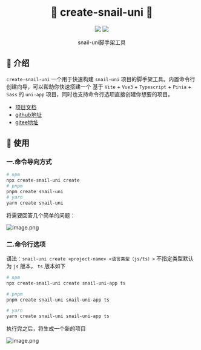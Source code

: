<h1 align="center">🌾 create-snail-uni 🌾</h1>
<p align="center">
    <a href="https://www.npmjs.com/package/create-snail-uni"><img src="https://img.shields.io/npm/dm/create-snail-uni?colorA=363a4f&colorB=f5a97f&style=for-the-badge"></a>
    <a href="https://www.npmjs.com/package/create-snail-uni"><img src="https://img.shields.io/npm/v/create-snail-uni?colorA=363a4f&colorB=a6da95&style=for-the-badge"></a>
</p>

<p align="center">snail-uni脚手架工具</p>

## 🌴 介绍

`create-snail-uni` 一个用于快速构建 `snail-uni` 项目的脚手架工具。内置命令行创建向导，可以帮助你快速搭建一个 基于 `Vite` + `Vue3` + `Typescript` + `Pinia` + `Sass` 的 `uni-app` 项目，同时也支持命令行选项直接创建你想要的项目。

- [项目文档](https://hu-snail.github.io/snail-uni/)
- [github地址](https://github.com/hu-snail/snail-uni)
- [gitee地址](https://gitee.com/hu-snail/snail-uni)

## 🚀 使用

### 一.命令导向方式

```sh
# npm
npx create-snail-uni create
# pnpm
pnpm create snail-uni 
# yarn
yarn create snail-uni

```

将需要回答几个简单的问题：

![image.png](https://gitee.com/hu-snail/snail-uni/raw/main/create-snail-uni/static/cli.jpg)

### 二.命令行选项

语法：`snail-uni create <project-name> <语言类型（js/ts）>` 不指定类型默认为 `js` 版本， `ts` 版本如下

```sh
# npm
npx create-snail-uni create snail-uni-app ts

# pnpm
pnpm create snail-uni snail-uni-app ts

# yarn
yarn create snail-uni snail-uni-app ts
```

执行完之后，将生成一个新的项目

![image.png](https://gitee.com/hu-snail/snail-uni/raw/main/create-snail-uni/static/cli-res.jpg)
